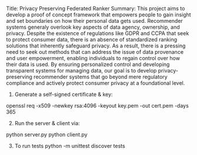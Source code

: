 Title: Privacy Preserving Federated Ranker 
Summary: This project aims to develop a proof of concept framework that empowers people to gain insight and set boundaries on how their personal data gets used. Recommender systems generaly overlook key aspects of data agency, ownership, and privacy. Despite the existence of regulations like GDPR and CCPA that seek to protect consumer data, there is an absence of standardized ranking solutions that inherently safeguard privacy. As a result, there is a pressing need to seek out methods that can address the issue of data provenance and user empowerment, enabling individuals to regain control over how their data is used. By ensuring personalized control and developing transparent systems for managing data, our goal is to develop privacy-preserving recommender systems that go beyond mere regulatory compliance and actively protect consumer privacy at a foundational level.

1. Generate a self-signed certificate & key:

openssl req -x509 -newkey rsa:4096 -keyout key.pem -out cert.pem -days 365

2. Run the server & client via:

python server.py
python client.py

3. To run tests
python -m unittest discover tests